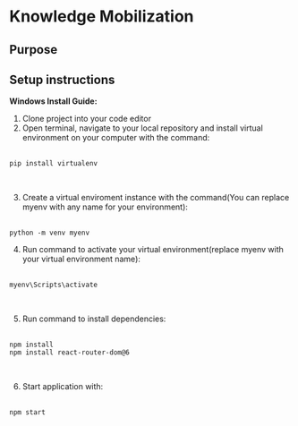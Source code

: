 # Knowledge Mobilization



## Purpose 


## Setup instructions

**Windows Install Guide:**
1) Clone project into your code editor
2) Open terminal, navigate to your local repository and install virtual environment on your computer with the command: <br> <br>
  
```
pip install virtualenv
```
   
<br>
   
3) Create a virtual enviroment instance with the command(You can replace myenv with any name for your environment):<br><br>
    
```
python -m venv myenv
```
4) Run command to activate your virtual environment(replace myenv with your virtual environment name):<br><br>

``` 
myenv\Scripts\activate
```
   
<br>

5) Run command to install dependencies: <br><br>

```
npm install
npm install react-router-dom@6
```

<br>

6) Start application with: <br><br>
```
npm start
```
